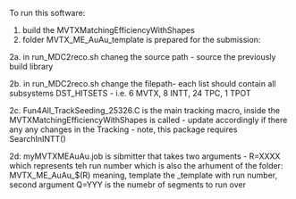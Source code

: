 To run this software:
1. build the MVTXMatchingEfficiencyWithShapes
2. folder MVTX_ME_AuAu_template is prepared for the submission:

2a. in run_MDC2reco.sh chaneg the source path - source the previously build library

2b. in run_MDC2reco.sh change the filepath- each list should contain all subsystems DST_HITSETS - i.e. 6 MVTX, 8 INTT, 24 TPC, 1 TPOT

2c. Fun4All_TrackSeeding_25326.C is the main tracking macro, inside the MVTXMatchingEfficiencyWithShapes is called - update accordingly if there any any changes in the Tracking - note, this package requires SearchInINTT()

2d: myMVTXMEAuAu.job is sibmitter that takes two arguments - R=XXXX which represents teh run number which is also the arhument of the folder: MVTX_ME_AuAu_$(R) meaning, template the _template with run number, second argument Q=YYY is the numebr of segments to run over 
